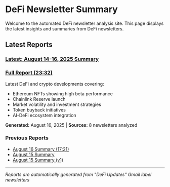 # DeFi Newsletter Summary

Welcome to the automated DeFi newsletter analysis site. This page displays the latest insights and summaries from DeFi newsletters.

## Latest Reports

### [Latest: August 14-16, 2025 Summary](./latest-report.md)
### [Full Report (23:32)](./ai_newsletter_summary_20250816_2332_from_20250814.md)
Latest DeFi and crypto developments covering:
- Ethereum NFTs showing high beta performance
- Chainlink Reserve launch
- Market volatility and investment strategies  
- Token buyback initiatives
- AI-DeFi ecosystem integration

**Generated:** August 16, 2025 | **Sources:** 8 newsletters analyzed

### Previous Reports
- [August 16 Summary (17:21)](./ai_newsletter_summary_20250816_1721_from_20250814.md)
- [August 15 Summary](./ai_newsletter_summary_20250815_1205_from_20250814.md)
- [August 15 Summary (v1)](./ai_newsletter_summary_20250815_1140_from_20250814.md)

---

*Reports are automatically generated from "DeFi Updates" Gmail label newsletters*